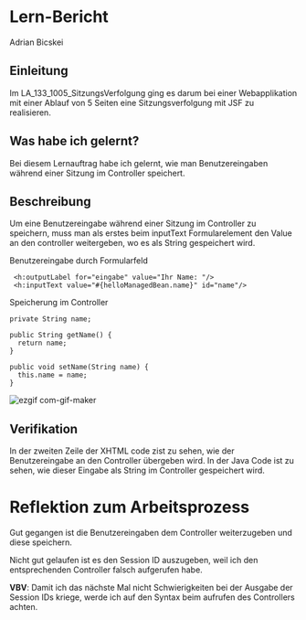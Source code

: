 # Lern-Bericht
Adrian Bicskei

## Einleitung

Im LA_133_1005_SitzungsVerfolgung ging es darum bei einer Webapplikation mit einer Ablauf von 5 Seiten eine Sitzungsverfolgung mit JSF zu realisieren. 

## Was habe ich gelernt?

Bei diesem Lernauftrag habe ich gelernt, wie man Benutzereingaben während einer Sitzung im Controller speichert. 

## Beschreibung

Um eine Benutzereingabe während einer Sitzung im Controller zu speichern, muss man als erstes beim inputText Formularelement den Value an den controller weitergeben, wo es als String gespeichert wird. 


Benutzereingabe durch Formularfeld
```
 <h:outputLabel for="eingabe" value="Ihr Name: "/> 
 <h:inputText value="#{helloManagedBean.name}" id="name"/>
```           
            
Speicherung im Controller            
```            
private String name;
            
public String getName() {
  return name;
}

public void setName(String name) {
  this.name = name;
}
```            

![ezgif com-gif-maker](https://user-images.githubusercontent.com/112397931/187230011-9f822a45-a830-4700-a16d-0de89ea49e40.gif)

## Verifikation

In der zweiten Zeile der XHTML code zist zu sehen, wie der Benutzereingabe an den Controller übergeben wird.
In der Java Code ist zu sehen, wie dieser Eingabe als String im Controller gespeichert wird.

# Reflektion zum Arbeitsprozess

Gut gegangen ist die Benutzereingaben dem Controller weiterzugeben und diese speichern. 

Nicht gut gelaufen ist es den Session ID auszugeben, weil ich den entsprechenden Controller falsch aufgerufen habe.

**VBV**: Damit ich das nächste Mal nicht Schwierigkeiten bei der Ausgabe der Session IDs kriege, werde ich auf den Syntax beim aufrufen des Controllers achten. 
